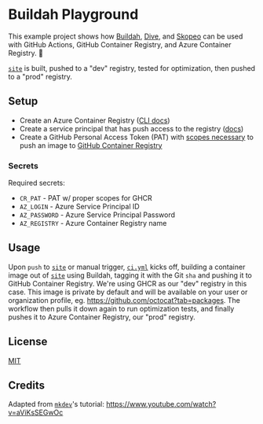 # Buildah Playground

This example project shows how [Buildah](https://github.com/containers/buildah), [Dive](https://github.com/wagoodman/dive), and [Skopeo](https://github.com/containers/skopeo) can be used with GitHub Actions, GitHub Container Registry, and Azure Container Registry. 🚀

[`site`](site) is built, pushed to a "dev" registry, tested for optimization, then pushed to a "prod" registry.

## Setup

* Create an Azure Container Registry ([CLI docs](https://docs.microsoft.com/en-us/cli/azure/acr?view=azure-cli-latest#az-acr-create))
* Create a service principal that has push access to the registry ([docs](https://docs.microsoft.com/en-us/azure/container-registry/container-registry-auth-service-principal#create-a-service-principal))
* Create a GitHub Personal Access Token (PAT) with [scopes necessary](https://docs.github.com/en/packages/getting-started-with-github-container-registry/migrating-to-github-container-registry-for-docker-images#authenticating-with-the-container-registry) to push an image to [GitHub Container Registry](https://docs.github.com/en/packages/getting-started-with-github-container-registry)

### Secrets

Required secrets:
* `CR_PAT` - PAT w/ proper scopes for GHCR
* `AZ_LOGIN` - Azure Service Principal ID
* `AZ_PASSWORD` - Azure Service Principal Password
* `AZ_REGISTRY` - Azure Container Registry name

## Usage

Upon `push` to [`site`](site) or manual trigger, [`ci.yml`](.github/workflows/ci.yml) kicks off, building a container image out of [`site`](site) using Buildah, tagging it with the Git `sha` and pushing it to GitHub Container Registry. We're using GHCR as our "dev" registry in this case. This image is private by default and will be available on your user or organization profile, eg. https://github.com/octocat?tab=packages. The workflow then pulls it down again to run optimization tests, and finally pushes it to Azure Container Registry, our "prod" registry.

## License

[MIT](LICENSE)

## Credits

Adapted from [`mkdev`](https://mkdev.me/)'s tutorial: https://www.youtube.com/watch?v=aViKsSEGwOc